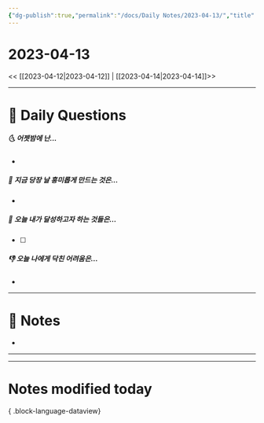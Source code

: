 ```yaml
---
{"dg-publish":true,"permalink":"/docs/Daily Notes/2023-04-13/","title":"2023-04-13","tags":[" DailyNote "]}
---
```



# 2023-04-13

<< [[2023-04-12\|2023-04-12]] | [[2023-04-14\|2023-04-14]]>>

---

# 📅 Daily Questions

##### 🌜 어젯밤에 난...

- 

##### 🙌 지금 당장 날 흥미롭게 만드는 것은...

- 

##### 🚀 오늘 내가 달성하고자 하는 것들은...

- [ ] 

##### 👎 오늘 나에게 닥친 어려움은...

- 

---

# 📝 Notes

- 

___



---

# Notes modified today


{ .block-language-dataview}
